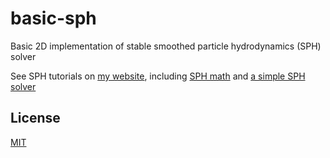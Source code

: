 # basic-sph
Basic 2D implementation of stable smoothed particle hydrodynamics (SPH) solver

See SPH tutorials on [my website](https://lvs.io/writing), including [SPH math](https://lvs.io/writing/particle-based-fluid-simulation) and [a simple SPH solver](https://lvs.io/writing/implementing-sph-in-2d)

## License
[MIT](https://lvs.io/license.txt)
